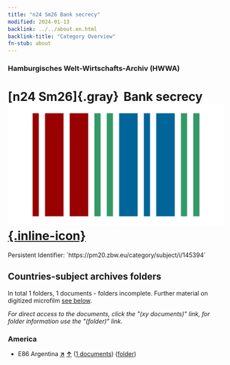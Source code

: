 ```yaml
---
title: "n24 Sm26 Bank secrecy"
modified: 2024-01-13
backlink: ../../about.en.html
backlink-title: "Category Overview"
fn-stub: about
---
```


### Hamburgisches Welt-Wirtschafts-Archiv (HWWA)

# [n24 Sm26]{.gray}&#8201; Bank secrecy &#160; [![Wikidata](/images/Wikidata-logo.svg "Wikidata"){.inline-icon}](http://www.wikidata.org/entity/Q104711045)

<div class="hint">Persistent Identifier: `https://pm20.zbw.eu/category/subject/i/145394`</div>







## Countries-subject archives folders







In total 1 folders, 1 documents - folders incomplete. Further material on digitized microfilm [see below](#filmsections).

_For direct access to the documents, click the "(xy documents)" link, for folder information use the "(folder)" link._



### America

- E86 Argentina [**&nearr;**](../../../geo/i/141692/about.en.html "Argentina (all folders)") [**&uarr;**](../../../geo/about.en.html#E86 "Country category system") (<a href="https://pm20.zbw.eu/iiifview/folder/sh/141692,145394" title="about: Argentina : Bank secrecy" target="_blank">1 documents</a>) ([folder](../../../../folder/sh/1416xx/141692/1453xx/145394/about.en.html))



<a id="filmsections" />













